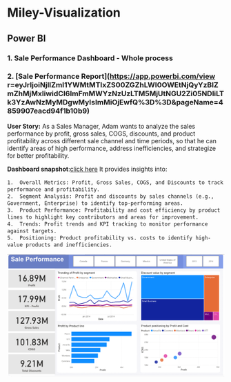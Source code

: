 # Miley-Visualization
## Power BI
### 1. Sale Performance Dashboard - Whole process


### 2. [Sale Performance Report](https://app.powerbi.com/view r=eyJrIjoiNjllZmI1YWMtMTIxZS00ZGZhLWI0OWEtNjQyYzBlZmZhMjMxIiwidCI6ImFmMWYzNzUzLTM5MjUtNGU2Zi05NDliLTk3YzAwNzMyMDgwMyIsImMiOjEwfQ%3D%3D&pageName=4859907eacd94f1b10b9)
**User Story:**
As a Sales Manager, Adam wants to analyze the sales performance by profit, gross sales, COGS, discounts, and product profitability across different sale channel and time periods, so that he can identify areas of high performance, address inefficiencies, and strategize for better profitability.

**Dashboard snapshot**:[click here](https://app.powerbi.com/view?r=eyJrIjoiNjllZmI1YWMtMTIxZS00ZGZhLWI0OWEtNjQyYzBlZmZhMjMxIiwidCI6ImFmMWYzNzUzLTM5MjUtNGU2Zi05NDliLTk3YzAwNzMyMDgwMyIsImMiOjEwfQ%3D%3D&pageName=4859907eacd94f1b10b9) It provides insights into:

	1.	Overall Metrics: Profit, Gross Sales, COGS, and Discounts to track performance and profitability.
	2.	Segment Analysis: Profit and discounts by sales channels (e.g., Government, Enterprise) to identify top-performing areas.
	3.	Product Performance: Profitability and cost efficiency by product lines to highlight key contributors and areas for improvement.
	4.	Trends: Profit trends and KPI tracking to monitor performance against targets.
	5.	Positioning: Product profitability vs. costs to identify high-value products and inefficiencies.
 
[![Sale Performance](assets/sale_performance.png)](https://app.powerbi.com/view?r=eyJrIjoiNjllZmI1YWMtMTIxZS00ZGZhLWI0OWEtNjQyYzBlZmZhMjMxIiwidCI6ImFmMWYzNzUzLTM5MjUtNGU2Zi05NDliLTk3YzAwNzMyMDgwMyIsImMiOjEwfQ%3D%3D&pageName=4859907eacd94f1b10b9)
